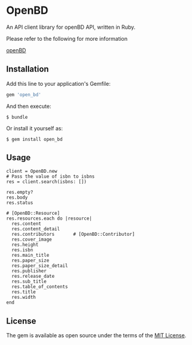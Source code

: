 # OpenBD

An API client library for openBD API, written in Ruby.

Please refer to the following for more information

[openBD](https://openbd.jp/)

## Installation

Add this line to your application's Gemfile:

```ruby
gem 'open_bd'
```

And then execute:

    $ bundle

Or install it yourself as:

    $ gem install open_bd

## Usage

```
client = OpenBD.new
# Pass the value of isbn to isbns
res = client.search(isbns: [])

res.empty?
res.body
res.status

# [OpenBD::Resource]
res.resources.each do |resource|
  res.content
  res.content_detail
  res.contributors       # [OpenBD::Contributor]
  res.cover_image
  res.height
  res.isbn
  res.main_title
  res.paper_size
  res.paper_size_detail
  res.publisher
  res.release_date
  res.sub_title
  res.table_of_contents
  res.title
  res.width
end
```

## License

The gem is available as open source under the terms of the [MIT License](http://opensource.org/licenses/MIT).
